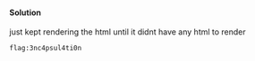#### Solution

just kept rendering the html until it didnt have any html to render

```
flag:3nc4psul4ti0n
```
